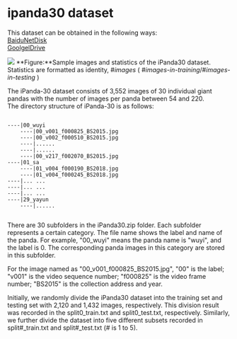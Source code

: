 # ipanda30 dataset
This dataset can be obtained in the following ways:  
[BaiduNetDisk](https://pan.baidu.com/s/1YPI5KbAQK92gM7agvkWBpA)  
[GoolgelDrive](https://drive.google.com/open?id=1ZVAyyZzKbRcr_cjUe79wsSrhJ2y5DUbs) 

![](C:\Users\rizhi\Desktop\pdfs\ipanda30.png)
**Figure:**Sample images and statistics of the iPanda30 dataset. Statistics are formatted as identity, #*images*  ( #*images-in-training*/#*images-in-testing* )

The iPanda-30 dataset consists of 3,552 images of 30 individual giant pandas with the number of images per panda between 54 and 220.   
The directory structure of iPanda-30 is as follows:  

```

----|00_wuyi  
    ----|00_v001_f000825_BS2015.jpg  
    ----|00_v002_f000510_BS2015.jpg  
    ----|......  
    ----|......  
    ----|00_v217_f002070_BS2015.jpg  
----|01_sa 
    ----|01_v004_f000190_BS2018.jpg  
    ----|01_v004_f000245_BS2018.jpg  
----|... ...  
----|... ... 
----|... ... 
----|29_yayun
    ----|......  
 
```

There are 30 subfolders in the iPanda30.zip folder. Each subfolder represents a certain category. The file name shows the label and name of the panda. For example, "00_wuyi" means the panda name is "wuyi", and the label is 0. The corresponding panda images in this category are stored in this subfolder.   

For the image named as "00_v001_f000825_BS2015.jpg", "00" is the label; "v001" is the video sequence number; "f000825" is the video frame number; "BS2015" is the collection address and year.


Initially, we randomly divide the iPanda30 dataset into the training set and testing set with 2,120 and 1,432 images, respectively.  This division result was recorded in the split0_train.txt and split0_test.txt, respectively. 
Similarly, we further divide the dataset into five different subsets recorded in split#_train.txt and split#_test.txt (# is 1 to 5).
